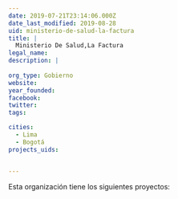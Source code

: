 ```yaml
---
date: 2019-07-21T23:14:06.000Z
date_last_modified: 2019-08-28
uid: ministerio-de-salud-la-factura
title: |
  Ministerio De Salud,La Factura
legal_name: 
description: |
  
org_type: Gobierno
website: 
year_founded: 
facebook: 
twitter: 
tags:

cities: 
  - Lima
  - Bogotá
projects_uids:


---
```


Esta organización tiene los siguientes proyectos:


